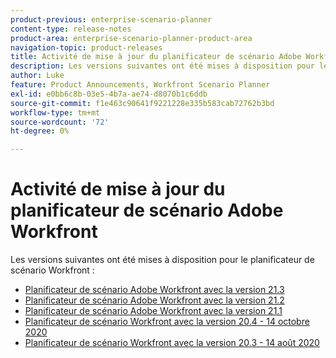 ```yaml
---
product-previous: enterprise-scenario-planner
content-type: release-notes
product-area: enterprise-scenario-planner-product-area
navigation-topic: product-releases
title: Activité de mise à jour du planificateur de scénario Adobe Workfront
description: Les versions suivantes ont été mises à disposition pour le planificateur de scénario Workfront.
author: Luke
feature: Product Announcements, Workfront Scenario Planner
exl-id: e0bb6c8b-03e5-4b7a-ae74-d8070b1c6ddb
source-git-commit: f1e463c90641f9221228e335b583cab72762b3bd
workflow-type: tm+mt
source-wordcount: '72'
ht-degree: 0%

---
```


# Activité de mise à jour du planificateur de scénario Adobe Workfront

Les versions suivantes ont été mises à disposition pour le planificateur de scénario Workfront :

<!--* [Adobe Workfront Scenario Planner with the 21.4 release](../../../product-announcements/product-releases/scenario-planner-release-activity/sp-release-21-4.md) -->

* [Planificateur de scénario Adobe Workfront avec la version 21.3](../../../product-announcements/product-releases/scenario-planner-release-activity/sp-release-21-3.md)
* [Planificateur de scénario Adobe Workfront avec la version 21.2](../../../product-announcements/product-releases/scenario-planner-release-activity/sp-release-21-2.md)
* [Planificateur de scénario Adobe Workfront avec la version 21.1](../../../product-announcements/product-releases/scenario-planner-release-activity/sp-release-21-1.md)
* [Planificateur de scénario Workfront avec la version 20.4 - 14 octobre 2020](../../../product-announcements/product-releases/scenario-planner-release-activity/sp-release-20-4.md)
* [Planificateur de scénario Workfront avec la version 20.3 - 14 août 2020](../../../product-announcements/product-releases/scenario-planner-release-activity/sp-release-20-3.md)
